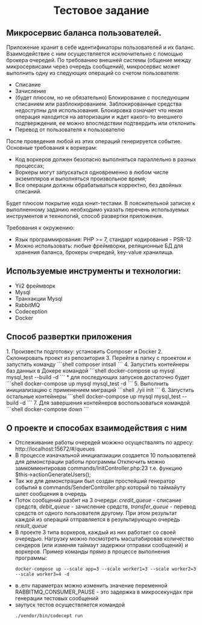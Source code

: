 <h1 align="center">Тестовое задание</h1>
<h2>Микросервис баланса пользователей.</h2>
Приложение хранит в себе идентификаторы пользователей и их баланс. Взаимодействие с ним осуществляется исключительно с помощью брокера очередей. 
По требованию внешней системы (общение между микросервисами через очередь сообщений), микросервис может выполнить одну из следующих операций со счетом пользователя: 
<ul>
    <li>Списание</li> 
    <li>Зачисление</li>
    <li>(будет плюсом, но не обязательно) Блокирование с последующим списанием или разблокированием. Заблокированные средства недоступны для использования. Блокировка означает что некая операция находится на авторизации и ждет какого-то внешнего подтверждения, ее можно впоследствии подтвердить или отклонить</li>  
    <li>Перевод от пользователя к пользователю</li>
</ul>
После проведения любой из этих операций генерируется событие. 
Основные требования к воркерам:
<ul>
    <li>Код воркеров должен безопасно выполняться параллельно в разных процессах;</li> 
    <li>Воркеры могут запускаться одновременно в любом числе экземпляров и выполняться произвольное время;</li> 
    <li>Все операции должны обрабатываться корректно, без двойных списаний.</li>
</ul>
Будет плюсом покрытие кода юнит-тестами. 
В пояснительной записке к выполненному заданию необходимо указать перечень используемых инструментов и технологий,  способ развертки приложения. 

Требования к окружению:
<ul>
    <li>Язык программирования: PHP >= 7, стандарт кодирования - PSR-12</li>
    <li>Можно использовать: любые фреймворки, реляционные БД для хранения баланса, брокеры очередей, key-value хранилища.</li>
</ul>

<h2>Используемые инструменты и технологии:</h2>
<ul>
    <li>Yii2 фреймворк</li>
    <li>Mysql</li>
    <li>Транхакции Mysql</li>
    <li>RabbitMQ</li>
    <li>Codeception</li>
    <li>Docker</li>
</ul>

<h2>Способ развертки приложения</h2>
1. Произвести подготовку: установить Composer и Docker
2. Склонировать проект из репозитория
3. Перейти в папку с проектом и запустить команду 
```shell
composer intsall
```
4. Запустить контейнеры баз данных в Докере командой
```shell
docker-compose up mysql mysql_test --build -d
```
* для последующих запусков достаточно будет
```shell
docker-compose up mysql mysql_test -d
```
5. Выполнить инициализацию с применением миграций
```shell
./yii init
```
6. Запустить остальные контейнеры
```shell
docker-compose up mysql mysql_test --build -d
```
7. Для завершения контейнеров воспользоваться командой
```shell
docker-compose down
```

<h2>О проекте и способах взаимодействия с ним</h2>
<ul>
    <li>Отслеживание работы очередей можжно осуществалять по адресу: http://localhost:15672/#/queues </li>
    <li>
        В процессе изначальной инициалзиации создается 10 пользователей для демонстрации работы программы
        Отключить можно замкомментировав commands/InitController.php:23 т.е. функцию $this->actionGenerateUsers();
    </li>
    <li>Так же для демонстрации был создан простейший генератор событий в commands/SenderController.php который по таймайуту шлет сообщения в очередь</li>
    <li>Поток сообщений разбит на 3 очереди: <i>credit_queue</i> - списание средств, <i>debit_queue</i> - зачисление средств, <i>transfer_queue</i> - перевод средств от одного пользователя другому. При этом результат каждой из операций отправляется в результирующую очередь <i>result_queue</i></li>
    <li>
        В проекте 3 типа воркеров, каждый из них работает со своей очередью. Нагрузку можно посмотреть масштабировав количество сендеров (или изменяя таймаут задержки отправки сообщений) и воркеров. Пример команды прямо в процессе выполнения программы:

```shell
docker-compose up --scale app=3 --scale worker1=3 --scale worker2=3 --scale worker3=4 -d
```
</li>
    <li>в .env параметрах можно изменить значение переменной RABBITMQ_CONSUMER_PAUSE - это задержка в микросекундах при генерации тестовых сообщений</li>
    <li>заупуск тестов осуществляется командой 

```shell
./vendor/bin/codecept run
```
</li>
</ul>
